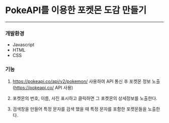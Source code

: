 # PokeAPI를 이용한 포켓몬 도감 만들기
-------------------------------------

### 개발환경
- Javascript
- HTML
- CSS



### 기능


1. https://pokeapi.co/api/v2/pokemon/ 사용하여 API 통신 후 포켓몬 정보 노출 (https://pokeapi.co/ API 사용)
  
2. 포켓몬의 번호, 이름, 사진 표시하고 클릭하면 그 포켓몬의 상세정보를 노출한다.

3. 검색창을 만들어 특정 문자를 검색 했을 때 특정 문자를 포함한 포켓몬들을 노출한다.
